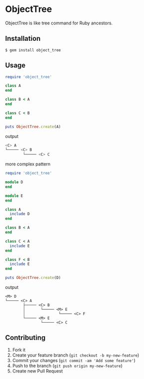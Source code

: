 # ObjectTree

ObjectTree is like tree command for Ruby ancestors.


## Installation

```
$ gem install object_tree
```

    
## Usage

``` ruby
require 'object_tree'

class A
end

class B < A
end

class C < B
end

puts ObjectTree.create(A)
```

output

```zsh
<C> A
└───── <C> B
        └───── <C> C
```


more complex pattern

```ruby
require 'object_tree'

module D
end

module E
end

class A
  include D
end

class B < A
end

class C < A
  include E
end

class F < B
  include E
end

puts ObjectTree.create(D)
```

output

```
<M> D
└───── <C> A
        ├───── <C> B
        │       └───── <M> E
        │               └───── <C> F
        └───── <M> E
                └───── <C> C
```


## Contributing

1. Fork it
2. Create your feature branch (`git checkout -b my-new-feature`)
3. Commit your changes (`git commit -am 'Add some feature'`)
4. Push to the branch (`git push origin my-new-feature`)
5. Create new Pull Request
